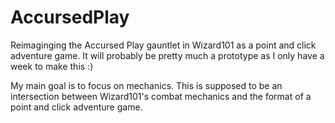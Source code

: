 # AccursedPlay

Reimaginging the Accursed Play gauntlet in Wizard101 as a point and click adventure game. 
It will probably be pretty much a prototype as I only have a week to make this :)

My main goal is to focus on mechanics.
This is supposed to be an intersection between Wizard101's combat mechanics and the format of a point and click adventure game.
